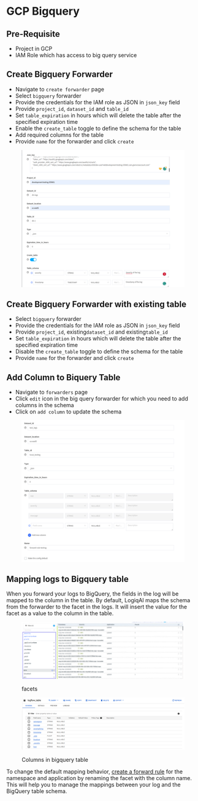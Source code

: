 # GCP Bigquery

## Pre-Requisite

* Project in GCP
* IAM Role which has access to big query service

## Create Bigquery Forwarder

* Navigate to `create forwarder` page
* Select `bigquery` forwarder
* Provide the credentials for the IAM role as JSON  in `json_key` field
* Provide `project_id`, `dataset_id` and `table_id`
* Set `table_expiration` in hours which will delete the table after the specified expiration time
* Enable the `create_table` toggle to define the schema for the table
* Add required columns for the table
* Provide `name` for the forwarder and click `create`

<figure><img src="../.gitbook/assets/image.png" alt=""><figcaption></figcaption></figure>

## Create Bigquery Forwarder with existing table

* Select `bigquery` forwarder
* Provide the credentials for the IAM role as JSON  in `json_key` field
* Provide `project_id`, existing`dataset_id` and  existing`table_id`
* Set `table_expiration` in hours which will delete the table after the specified expiration time
* Disable the `create_table` toggle to define the schema for the table
* Provide `name` for the forwarder and click `create`



## Add Column to Biquery Table

* Navigate to `forwarders` page
* Click `edit` icon in the big query forwarder for which you need to add columns in the schema
* Click on `add column` to update the schema

<figure><img src="../.gitbook/assets/image (4).png" alt=""><figcaption></figcaption></figure>

## Mapping logs to Bigquery table

When you forward your logs to BigQuery, the fields in the log will be mapped to the column in the table. By default, LogiqAI maps the schema from the forwarder to the facet in the logs. It will insert the value for the facet as a value to the column in the table.

<figure><img src="../.gitbook/assets/Screenshot from 2023-04-10 18-07-03.png" alt=""><figcaption><p>facets</p></figcaption></figure>

<figure><img src="../.gitbook/assets/image (1).png" alt=""><figcaption><p>Columns in bigquery table</p></figcaption></figure>

To change the default mapping behavior, [create a forward rule](https://docs.logiq.ai/data-management/forward) for the namespace and application by renaming the facet with the column name. This will help you to manage the mappings between your log and the BigQuery table schema.

